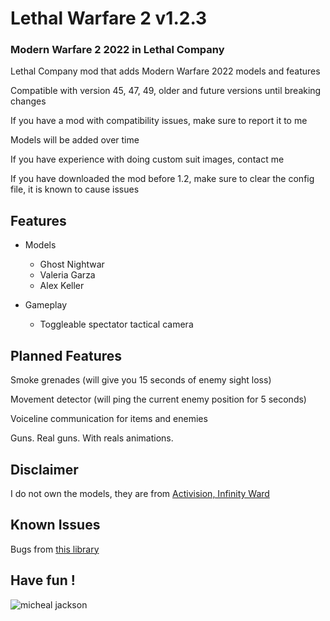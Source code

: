 # Lethal Warfare 2 v1.2.3
### Modern Warfare 2 2022 in Lethal Company

Lethal Company mod that adds Modern Warfare 2022 models and features


Compatible with version 45, 47, 49, older and future versions until breaking changes

If you have a mod with compatibility issues, make sure to report it to me

Models will be added over time

If you have experience with doing custom suit images, contact me

If you have downloaded the mod before 1.2, make sure to clear the config file, it is known to cause issues

## Features
- Models

	- Ghost Nightwar
	- Valeria Garza
	- Alex Keller

- Gameplay

	- Toggleable spectator tactical camera



## Planned Features
Smoke grenades (will give you 15 seconds of enemy sight loss)

Movement detector (will ping the current enemy position for 5 seconds)

Voiceline communication for items and enemies

Guns. Real guns. With reals animations.

## Disclaimer
I do not own the models, they are from [Activision, Infinity Ward](https://www.infinityward.com)

## Known Issues
Bugs from [this library](https://github.com/BunyaPineTree/LethalCompany_ModelReplacementAPI)


## Have fun !
![micheal jackson](https://github.com/Edouard127/LethalWarfare2/blob/master/data/ghost.gif)